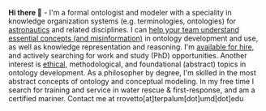 **Hi there 👋** - I'm a formal ontologist and modeler with a speciality in knowledge organization systems (e.g. terminologies, ontologies) for [astronautics](https://ontospace.wordpress.com) and related disciplines. I can [help your team understand essential concepts (and misinformation)](https://www.slideshare.net/RobertRovetto/ontology-courses-education) in ontology development and use, as well as knowledge representation and reasoning. I'm [available for hire](https://www.slideshare.net/RobertRovetto/ontology-services-238070099), and actively searching for work and study (PhD) opportunities. Another interest is [ethical](https://github.com/rrovetto/Ethical-Ontology-Development), methodological, and foundational (abstract) topics in ontology development. As a philosopher by degree, I'm skilled in the most abstract concepts of ontology and conceptual modeling. In my free time I search for training and service in water rescue & first-response, and am a certified mariner. Contact me at rrovetto[at]terpalum[dot]umd[dot]edu

<!--
**rrovetto/rrovetto** is a ✨ _special_ ✨ repository because its `README.md` (this file) appears on your GitHub profile.

Here are some ideas to get you started:

- 🔭 I’m currently working on ...
- 🌱 I’m currently learning ...
- 👯 I’m looking to collaborate on ...
- 🤔 I’m looking for help with ...
- 💬 Ask me about ...
- 📫 How to reach me: ...
- 😄 Pronouns: ...
- ⚡ Fun fact: ...
-->
